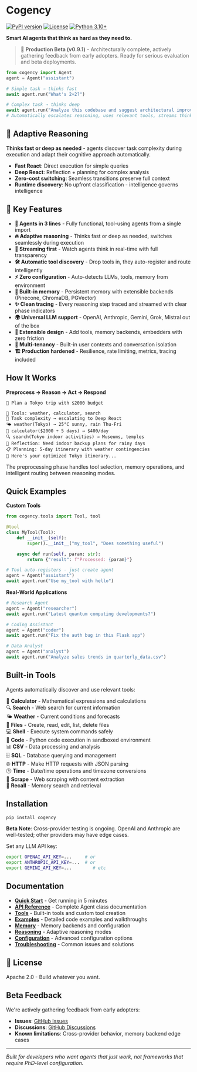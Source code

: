 # Cogency

[![PyPI version](https://badge.fury.io/py/cogency.svg)](https://badge.fury.io/py/cogency)
[![License](https://img.shields.io/badge/License-Apache_2.0-blue.svg)](https://opensource.org/licenses/Apache-2.0)
[![Python 3.10+](https://img.shields.io/badge/python-3.10+-blue.svg)](https://www.python.org/downloads/)

**Smart AI agents that think as hard as they need to.**

> 🚧 **Production Beta (v0.9.1)** - Architecturally complete, actively gathering feedback from early adopters. Ready for serious evaluation and beta deployments.

```python
from cogency import Agent
agent = Agent("assistant")

# Simple task → thinks fast
await agent.run("What's 2+2?")

# Complex task → thinks deep
await agent.run("Analyze this codebase and suggest architectural improvements")
# Automatically escalates reasoning, uses relevant tools, streams thinking
```

## 🧠 Adaptive Reasoning

**Thinks fast or deep as needed** - agents discover task complexity during execution and adapt their cognitive approach automatically.

- **Fast React**: Direct execution for simple queries
- **Deep React**: Reflection + planning for complex analysis
- **Zero-cost switching**: Seamless transitions preserve full context
- **Runtime discovery**: No upfront classification - intelligence governs intelligence

## 🚀 Key Features

- **🤖 Agents in 3 lines** - Fully functional, tool-using agents from a single import
- **🔥 Adaptive reasoning** - Thinks fast or deep as needed, switches seamlessly during execution
- **🌊 Streaming first** - Watch agents think in real-time with full transparency
- **🛠️ Automatic tool discovery** - Drop tools in, they auto-register and route intelligently
- **⚡️ Zero configuration** - Auto-detects LLMs, tools, memory from environment
- **🧠 Built-in memory** - Persistent memory with extensible backends (Pinecone, ChromaDB, PGVector)
- **✨ Clean tracing** - Every reasoning step traced and streamed with clear phase indicators
- **🌍 Universal LLM support** - OpenAI, Anthropic, Gemini, Grok, Mistral out of the box
- **🧩 Extensible design** - Add tools, memory backends, embedders with zero friction
- **👥 Multi-tenancy** - Built-in user contexts and conversation isolation
- **🏗️ Production hardened** - Resilience, rate limiting, metrics, tracing included

## How It Works

**Preprocess → Reason → Act → Respond**

```
👤 Plan a Tokyo trip with $2000 budget

🔧 Tools: weather, calculator, search
🧠 Task complexity → escalating to Deep React
🌤️ weather(Tokyo) → 25°C sunny, rain Thu-Fri
🧮 calculator($2000 ÷ 5 days) → $400/day
🔍 search(Tokyo indoor activities) → Museums, temples
💭 Reflection: Need indoor backup plans for rainy days
📋 Planning: 5-day itinerary with weather contingencies
🤖 Here's your optimized Tokyo itinerary...
```

The preprocessing phase handles tool selection, memory operations, and intelligent routing between reasoning modes.

## Quick Examples

**Custom Tools**

```python
from cogency.tools import Tool, tool

@tool
class MyTool(Tool):
    def __init__(self):
        super().__init__("my_tool", "Does something useful")

    async def run(self, param: str):
        return {"result": f"Processed: {param}"}

# Tool auto-registers - just create agent
agent = Agent("assistant")
await agent.run("Use my_tool with hello")
```

**Real-World Applications**

```python
# Research Agent
agent = Agent("researcher")
await agent.run("Latest quantum computing developments?")

# Coding Assistant
agent = Agent("coder")
await agent.run("Fix the auth bug in this Flask app")

# Data Analyst
agent = Agent("analyst")
await agent.run("Analyze sales trends in quarterly_data.csv")
```

## Built-in Tools

Agents automatically discover and use relevant tools:

🧮 **Calculator** - Mathematical expressions and calculations  
🔍 **Search** - Web search for current information  
🌤️ **Weather** - Current conditions and forecasts  
📁 **Files** - Create, read, edit, list, delete files  
💻 **Shell** - Execute system commands safely  
🐍 **Code** - Python code execution in sandboxed environment  
📊 **CSV** - Data processing and analysis  
🗄️ **SQL** - Database querying and management  
🌐 **HTTP** - Make HTTP requests with JSON parsing  
🕒 **Time** - Date/time operations and timezone conversions  
🔗 **Scrape** - Web scraping with content extraction  
🧠 **Recall** - Memory search and retrieval

## Installation

```bash
pip install cogency
```

**Beta Note**: Cross-provider testing is ongoing. OpenAI and Anthropic are well-tested; other providers may have edge cases.

Set any LLM API key:

```bash
export OPENAI_API_KEY=...     # or
export ANTHROPIC_API_KEY=...  # or
export GEMINI_API_KEY=...        # etc
```

## Documentation

- **[Quick Start](docs/quickstart.md)** - Get running in 5 minutes
- **[API Reference](docs/api.md)** - Complete Agent class documentation
- **[Tools](docs/tools.md)** - Built-in tools and custom tool creation
- **[Examples](docs/examples.md)** - Detailed code examples and walkthroughs
- **[Memory](docs/memory.md)** - Memory backends and configuration
- **[Reasoning](docs/reasoning.md)** - Adaptive reasoning modes
- **[Configuration](docs/configuration.md)** - Advanced configuration options
- **[Troubleshooting](docs/troubleshooting.md)** - Common issues and solutions

## 📄 License

Apache 2.0 - Build whatever you want.

## Beta Feedback

We're actively gathering feedback from early adopters:

- **Issues**: [GitHub Issues](https://github.com/iteebz/cogency/issues)
- **Discussions**: [GitHub Discussions](https://github.com/iteebz/cogency/discussions)
- **Known limitations**: Cross-provider behavior, memory backend edge cases

---

_Built for developers who want agents that just work, not frameworks that require PhD-level configuration._
